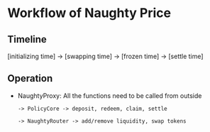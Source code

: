 # Workflow of Naughty Price

## Timeline

[initializing time] -> [swapping time] -> [frozen time] -> [settle time]

## Operation

- NaughtyProxy: All the functions need to be called from outside

      -> PolicyCore -> deposit, redeem, claim, settle

      -> NaughtyRouter -> add/remove liquidity, swap tokens
